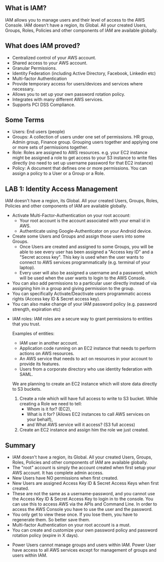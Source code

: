 ## What is IAM? ##
IAM allows you to manage users and their level of access to the AWS Console.
IAM doesn't have a region, its Global. All your created Users, Groups, Roles, Policies and other components of IAM are available globally.

## What does IAM proved? ##
- Centralized control of your AWS account.
- Shared access to your AWS account.
- Granular Permissions.
- Identity Federation (including Active Directory, Facebook, Linkedin etc)
- Multi-factor Authentication
- Provide temporary access for users/devices and services where necessary.
- Allows you to set up your own password rotation policy.
- Integrates with many different AWS services.
- Supports PCI DSS Compliance.

## Some Terms ##
- Users: End users (people)
- Groups: A collection of users under one set of permissions. HR group, Admin group, Finance group. Grouping users together and applying one or more sets of permissions together.
- Role: Roles are assigned to AWS resources. e.g. your EC2 instance might be assigned a role to get access to your S3 instance to write files directly (no need to set up username password for that EC2 instance)
- Policy: A document that defines one or more permissions. You can assign a policy to a User or a Group or a Role.

## LAB 1: Identity Access Management ##
IAM doesn't have a region, its Global. All your created Users, Groups, Roles, Policies and other components of IAM are available globally.

- Activate Multi-Factor-Authentication on your root account:
    - Your root account is the account associated with your email id in AWS.
    - Authenticate using Google-Authenticator on your Android device.
- Create some Users and Groups and assign those users into some Groups.
    - Once Users are created and assigned to some Groups, you will be able to see every user has been assigned a "Access key ID" and a "Secret access key". This key is used when the user wants to connect to AWS services programmatically (e.g. terminal of your laptop).
    - Every user will also be assigned a username and a password, which will be used when the user wants to login to the AWS Console.
- You can also add permissions to a particular user directly instead of via assigning him in a group and giving permission to the group.
- You can specifically Activate/Deactivate users programmatic access rights (Access key ID & Secret access key).
- You can also make change of your IAM password policy (e.g. password strength, expiration etc)

* IAM roles: IAM roles are a secure way to grant permissions to entities that you trust.

    Examples of entities:
    - IAM user in another account.
    - Application code running on an EC2 instance that needs to perform actions on AWS resources.
    - An AWS service that needs to act on resources in your account to provide its features.
    - Users from a corporate directory who use identity federation with SAML.

    We are planning to create an EC2 instance which will store data directly to S3 buckets.
    1. Create a role which will have full access to write to S3 bucket. While creating a Role we need to tell:
        - Whom is it for? (EC2),
        - What is it for? (Allows EC2 instances to call AWS services on your behalf),
        - and What AWS service will it access? (S3 full access)
    2. Create an EC2 instance and assign him the role we just created.

## Summary ##
- IAM doesn't have a region, its Global. All your created Users, Groups, Roles, Policies and other components of IAM are available globally.
- The "root" account is simply the account created when first setup your AWS account. It has complete admin access.
- New Users have NO permissions when first created.
- New Users are assigned Access Key ID & Secret Access Keys when first created.
- These are not the same as a username-password, and you cannot use the Access Key ID & Secret Access Key to login in to the console. You can use this to access AWS via the APIs and Command Line. In order to access the AWS Console you have to use the user and the password.
- You only get to view these once. If you lose them, you have to regenerate them. So better save them.
- Multi-factor Authentication on your root account is a must.
- You can create and customize your own password policy and password rotation policy (expire in X days).
* Power Users cannot manage groups and users within IAM. Power User have access to all AWS services except for management of groups and users within IAM.
